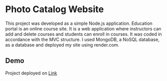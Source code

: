 # Photo Catalog Website

This project was developed as a simple Node.js application. Education portal is an online course site. It is a web application where instructors can add and delete courses and students can enroll in courses. It was coded in accordance with the MVC structure. I used MongoDB, a NoSQL database, as a database and deployed my site using render.com.

## Demo

Project deployed on [Link](https://smartedu-portal.onrender.com/)

